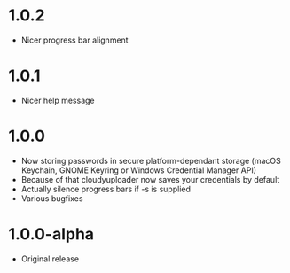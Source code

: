 # 1.0.2

- Nicer progress bar alignment

# 1.0.1

- Nicer help message

# 1.0.0

- Now storing passwords in secure platform-dependant storage (macOS Keychain, GNOME Keyring or Windows Credential Manager API)
- Because of that cloudyuploader now saves your credentials by default
- Actually silence progress bars if -s is supplied
- Various bugfixes

# 1.0.0-alpha

- Original release
